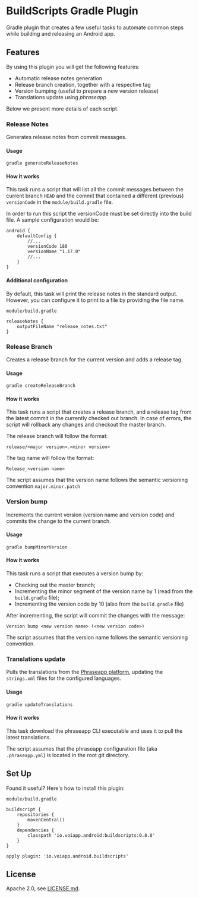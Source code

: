 # BuildScripts Gradle Plugin

Gradle plugin that creates a few useful tasks to automate common steps while building and releasing an Android app. 

## Features

By using this plugin you will get the following features:
- Automatic release notes generation
- Release branch creation, together with a respective tag
- Version bumping (useful to prepare a new version release)
- Translations update using *phraseapp*

Below we present more details of each script.


### Release Notes
Generates release notes from commit messages.

#### Usage
```
gradle generateReleaseNotes
```
#### How it works
This task runs a script that will list all the commit messages between the current branch `HEAD` and the commit that contained a different (previous) `versionCode` in the `module/build.gradle` file.

In order to run this script the versionCode must be set directly into the build file. A sample configuration would be:
```
android {
    defaultConfig {
        //...
        versionCode 180
        versionName "1.17.0"
        //...
    }
}
```

#### Additional configuration
By default, this task will print the release notes in the standard output. However, you can configure it to print to a file by providing the file name.

`module/build.gradle`
```
releaseNotes {
    outputFileName "release_notes.txt"
}
```

### Release Branch
Creates a release branch for the current version and adds a release tag.

#### Usage
```
gradle createReleaseBranch
```

#### How it works
This task runs a script that creates a release branch, and a release tag from the latest commit in the currently checked out branch. In case of errors, the script will rollback any changes and checkout the master branch.

The release branch will follow the format:
```
release/<major version>.<minor version>
```

The tag name will follow the format:
```
Release_<version name>
```

The script assumes that the version name follows the semantic versioning convention `major.minor.patch`

### Version bump
Increments the current version (version name and version code) and commits the change to the current branch.

#### Usage
```
gradle bumpMinorVersion
```

#### How it works
This task runs a script that executes a version bump by:
- Checking out the master branch;
- Incrementing the minor segment of the version name by 1 (read from the `build.gradle` file);
- Incrementing the version code by 10 (also from the `build.gradle` file)

After incrementing, the script will commit the changes with the message:
```
Version bump <new version name> (<new version code>)
```

The script assumes that the version name follows the semantic versioning convention.

### Translations update
Pulls the translations from the [Phraseapp platform](https://phrase.com/), updating the `strings.xml` files for the configured languages.

#### Usage
```
gradle updateTranslations
```

#### How it works
This task download the phraseapp CLI executable and uses it to pull the latest translations.

The script assumes that the phraseapp configuration file (aka `.phraseapp.yml`) is located in the root git directory.

## Set Up
Found it useful? Here's how to install this plugin:

`module/build.gradle`
```
buildscript {
    repositories {
        mavenCentral()
    }
    dependencies {
        classpath 'io.voiapp.android:buildscripts:0.8.8'
    }
}

apply plugin: 'io.voiapp.android.buildscripts'
```

## License

Apache 2.0, see [LICENSE.md](LICENSE.md).